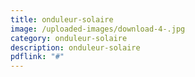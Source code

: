 ```yaml
---
title: onduleur-solaire
image: /uploaded-images/download-4-.jpg
category: onduleur-solaire
description: onduleur-solaire
pdflink: "#"
---
```

